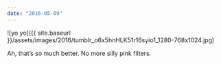 ```yaml
---
date: "2016-05-09"
---
```


![yo yo]({{ site.baseurl }}/assets/images/2016/tumblr_o6x5hnHLK51r16syio1_1280-768x1024.jpg)

Ah, that’s so much better. No more silly pink filters.
